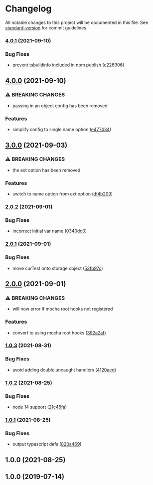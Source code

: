 # Changelog

All notable changes to this project will be documented in this file. See [standard-version](https://github.com/conventional-changelog/standard-version) for commit guidelines.

### [4.0.1](https://github.com/dylanpiercey/mocha-snap/compare/v4.0.0...v4.0.1) (2021-09-10)


### Bug Fixes

* prevent tsbuildinfo included in npm publish ([e226906](https://github.com/dylanpiercey/mocha-snap/commit/e2269060ed04edb98857dd57042d675973765e9a))

## [4.0.0](https://github.com/dylanpiercey/mocha-snap/compare/v3.0.0...v4.0.0) (2021-09-10)


### ⚠ BREAKING CHANGES

* passing in an object config has been removed

### Features

* simplify config to single name option ([e477434](https://github.com/dylanpiercey/mocha-snap/commit/e477434b6cc5513333ad1b46d0afe00a1376e5da))

## [3.0.0](https://github.com/dylanpiercey/mocha-snap/compare/v2.0.2...v3.0.0) (2021-09-03)


### ⚠ BREAKING CHANGES

* the ext option has been removed

### Features

* switch to name option from ext option ([df4b209](https://github.com/dylanpiercey/mocha-snap/commit/df4b209b5355394613af23cc1867586479c227ad))

### [2.0.2](https://github.com/dylanpiercey/mocha-snap/compare/v2.0.1...v2.0.2) (2021-09-01)


### Bug Fixes

* incorrect initial var name ([0340dc0](https://github.com/dylanpiercey/mocha-snap/commit/0340dc06dc38e192323b9224a408fbb7808ee86a))

### [2.0.1](https://github.com/dylanpiercey/mocha-snap/compare/v2.0.0...v2.0.1) (2021-09-01)


### Bug Fixes

* move curTest onto storage object ([53fb97c](https://github.com/dylanpiercey/mocha-snap/commit/53fb97c0044861af70e1e92478bcbac5efa92803))

## [2.0.0](https://github.com/dylanpiercey/mocha-snap/compare/v1.0.3...v2.0.0) (2021-09-01)


### ⚠ BREAKING CHANGES

* will now error if mocha root hooks not registered

### Features

* convert to using mocha root hooks ([392a2af](https://github.com/dylanpiercey/mocha-snap/commit/392a2aff6f2cd1086cedd5fddc26cfaeae9b4590))

### [1.0.3](https://github.com/dylanpiercey/mocha-snap/compare/v1.0.2...v1.0.3) (2021-08-31)


### Bug Fixes

* avoid adding double uncaught handlers ([4120aed](https://github.com/dylanpiercey/mocha-snap/commit/4120aedb53e1f615b3eaa2797a2556859cc44f3e))

### [1.0.2](https://github.com/dylanpiercey/mocha-snap/compare/v1.0.1...v1.0.2) (2021-08-25)


### Bug Fixes

* node 14 support ([21c45fa](https://github.com/dylanpiercey/mocha-snap/commit/21c45fa8d4b07253c12dc1121e092debdb56e719))

### [1.0.1](https://github.com/dylanpiercey/mocha-snap/compare/v1.0.0...v1.0.1) (2021-08-25)


### Bug Fixes

* output typescript defs ([820a469](https://github.com/dylanpiercey/mocha-snap/commit/820a4698093819acdaa3c223ded691369fd0157e))

## 1.0.0 (2021-08-25)

## 1.0.0 (2019-07-14)
